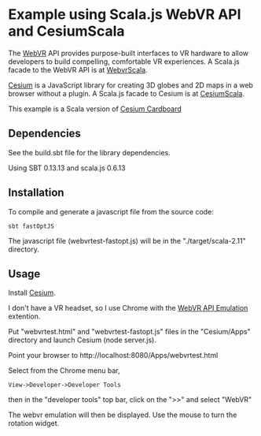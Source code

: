 # Example using Scala.js WebVR API and CesiumScala 

The [WebVR](https://w3c.github.io/webvr/) API provides purpose-built interfaces to VR hardware 
to allow developers to build compelling, comfortable VR experiences. A Scala.js facade to the WebVR API is at [WebvrScala](https://github.com/workingDog/WebvrScala).
 
[Cesium](http://cesiumjs.org/) is a JavaScript library for creating 3D globes and 2D maps in a web browser without a plugin.
A Scala.js facade to Cesium is at [CesiumScala](https://github.com/workingDog/CesiumScala).

This example is a Scala version of [Cesium Cardboard](https://github.com/AnalyticalGraphicsInc/cesium/blob/master/Apps/Sandcastle/gallery/Cardboard.html)

## Dependencies

See the build.sbt file for the library dependencies. 

Using SBT 0.13.13 and scala.js 0.6.13


## Installation 

To compile and generate a javascript file from the source code:

    sbt fastOptJS 

The javascript file (webvrtest-fastopt.js) will be in the "./target/scala-2.11" directory.

## Usage

Install [Cesium](http://cesiumjs.org/).

I don't have a VR headset, so I use Chrome with the [WebVR API Emulation](https://chrome.google.com/webstore/detail/webvr-api-emulation/gbdnpaebafagioggnhkacnaaahpiefil?hl=en) extention.

Put "webvrtest.html" and "webvrtest-fastopt.js" files in the "Cesium/Apps" directory and launch Cesium (node server.js).

Point your browser to http://localhost:8080/Apps/webvrtest.html

Select from the Chrome menu bar, 

    View->Developer->Developer Tools

then in the "developer tools" top bar, click on the ">>" and select "WebVR" 

The webvr emulation will then be displayed. Use the mouse to turn the rotation widget.

